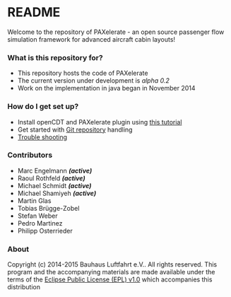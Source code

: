 # README #

Welcome to the repository of PAXelerate - an open source passenger flow simulation framework for advanced aircraft cabin layouts! 

### What is this repository for? ###

* This repository hosts the code of PAXelerate
* The current version under development is *alpha 0.2*
* Work on the implementation in java began in November 2014

### How do I get set up? ###

* Install openCDT and PAXelerate plugin using [this tutorial](https://bitbucket.org/michele_muc/paxelerate/wiki/installation)
* Get started with [Git repository](https://bitbucket.org/michele_muc/paxelerate/wiki/git) handling
* [Trouble shooting](https://bitbucket.org/michele_muc/paxelerate/wiki/error-framework)

### Contributors ###

* Marc Engelmann ***(active)***
* Raoul Rothfeld ***(active)***
* Michael Schmidt ***(active)***
* Michael Shamiyeh ***(active)***
* Martin Glas 
* Tobias Brügge-Zobel
* Stefan Weber
* Pedro Martinez
* Philipp Osterrieder

### About ###

Copyright (c) 2014-2015 Bauhaus Luftfahrt e.V.. All rights reserved. This program and the accompanying materials are made available under the terms of the [Eclipse Public License (EPL) v1.0](http://www.eclipse.org/legal/epl-v10.html) which accompanies this distribution
